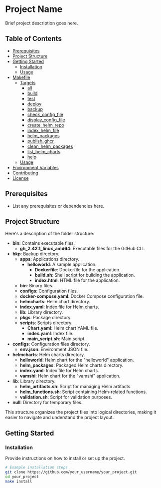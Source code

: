 # Project Name

Brief project description goes here.

## Table of Contents

- [Prerequisites](#prerequisites)
- [Project Structure](#project-structure)
- [Getting Started](#getting-started)
  - [Installation](#installation)
  - [Usage](#usage)
- [Makefile](#makefile)
  - [Targets](#targets)
    - [all](#all)
    - [build](#build)
    - [test](#test)
    - [deploy](#deploy)
    - [backup](#backup)
    - [check_config_file](#check_config_file)
    - [display_config_file](#display_config_file)
    - [create_helm_repo](#create_helm_repo)
    - [index_helm_file](#index_helm_file)
    - [helm_packages](#helm_packages)
    - [publish_ghcr](#publish_ghcr)
    - [clean_helm_packages](#clean_helm_packages)
    - [list_helm_charts](#list_helm_charts)
    - [help](#help)
  - [Usage](#usage)
- [Environment Variables](#environment-variables)
- [Contributing](#contributing)
- [License](#license)

## Prerequisites

- List any prerequisites or dependencies here.


## Project Structure

Here's a description of the folder structure:

-   **bin**: Contains executable files.
    -   **gh_2.42.1_linux_amd64**: Executable files for the GitHub CLI.
-   **bkp**: Backup directory.
    -   **apps**: Applications directory.
        -   **helloworld**: A sample application.
            -   **Dockerfile**: Dockerfile for the application.
            -   **build.sh**: Shell script for building the application.
            -   **index.html**: HTML file for the application.
    -   **bin**: Binary files.
    -   **configs**: Configuration files.
    -   **docker-compose.yaml**: Docker Compose configuration file.
    -   **helmcharts**: Helm chart directory.
    -   **index.yaml**: Index file for Helm charts.
    -   **lib**: Library directory.
    -   **pkgs**: Package directory.
    -   **scripts**: Scripts directory.
        -   **Chart.yaml**: Helm chart YAML file.
        -   **index.yaml**: Index file.
        -   **main_script.sh**: Main script.
-   **configs**: Configuration files directory.
    -   **env.json**: Environment JSON file.
-   **helmcharts**: Helm charts directory.
    -   **helloworld**: Helm chart for the "helloworld" application.
    -   **helm_packages**: Packaged Helm charts directory.
    -   **index.yaml**: Index file for Helm charts.
    -   **vamshi**: Helm chart for the "vamshi" application.
-   **lib**: Library directory.
    -   **helm_artifacts.sh**: Script for managing Helm artifacts.
    -   **helm_functions.sh**: Script containing Helm-related functions.
    -   **validation.sh**: Script for validation purposes.
-   **null**: Directory for temporary files.

This structure organizes the project files into logical directories, making it easier to navigate and understand the project layout.




## Getting Started

### Installation

Provide instructions on how to install or set up the project.

```bash
# Example installation steps
git clone https://github.com/your_username/your_project.git
cd your_project
make install

